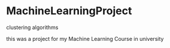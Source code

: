 # MachineLearningProject
clustering algorithms


this was a project for my Machine Learning Course in university
